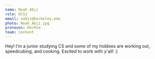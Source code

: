```yaml
---
name: Noah Abji
role: UCS1
email: nabji@berkeley.edu
photo: Noah_Abji.jpg
pronouns: He/Him
team: Content
---
```

Hey! I'm a junior studying CS and some of my hobbies are working out, speedcubing, and cooking. Excited to work with y'all! :)